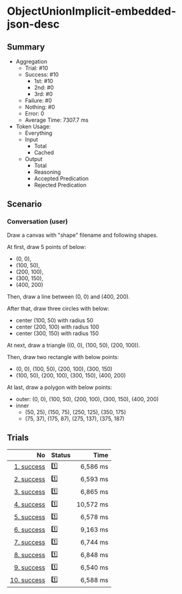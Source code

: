 # ObjectUnionImplicit-embedded-json-desc
## Summary
  - Aggregation
    - Trial: #10
    - Success: #10
      - 1st: #10
      - 2nd: #0
      - 3rd: #0
    - Failure: #0
    - Nothing: #0
    - Error: 0
    - Average Time: 7307.7 ms
  - Token Usage:
    - Everything
    - Input
      - Total
      - Cached
    - Output
      - Total
      - Reasoning
      - Accepted Predication
      - Rejected Predication

## Scenario
### Conversation (user)
Draw a canvas with "shape" filename and following shapes.

At first, draw 5 points of below:

  - (0, 0),
  - (100, 50),
  - (200, 100),
  - (300, 150),
  - (400, 200)

Then, draw a line between (0, 0) and (400, 200).

After that, draw three circles with below:

  - center (100, 50) with radius 50
  - center (200, 100) with radius 100
  - center (300, 150) with radius 150

At next, draw a triangle ((0, 0), (100, 50), (200, 100)).

Then, draw two rectangle with below points:

  - (0, 0), (100, 50), (200, 100), (300, 150)
  - (100, 50), (200, 100), (300, 150), (400, 200)

At last, draw a polygon with below points:

  - outer: (0, 0), (100, 50), (200, 100), (300, 150), (400, 200)
  - inner
    - (50, 25), (150, 75), (250, 125), (350, 175)
    - (75, 37), (175, 87), (275, 137), (375, 187)

## Trials
No | Status | Time
---:|:-------|------:
[1. success](./trials/1.success.json) | 1️⃣ | 6,586 ms
[2. success](./trials/2.success.json) | 1️⃣ | 6,593 ms
[3. success](./trials/3.success.json) | 1️⃣ | 6,865 ms
[4. success](./trials/4.success.json) | 1️⃣ | 10,572 ms
[5. success](./trials/5.success.json) | 1️⃣ | 6,578 ms
[6. success](./trials/6.success.json) | 1️⃣ | 9,163 ms
[7. success](./trials/7.success.json) | 1️⃣ | 6,744 ms
[8. success](./trials/8.success.json) | 1️⃣ | 6,848 ms
[9. success](./trials/9.success.json) | 1️⃣ | 6,540 ms
[10. success](./trials/10.success.json) | 1️⃣ | 6,588 ms